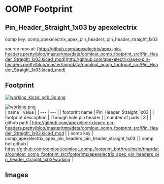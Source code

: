 # OOMP Footprint  
## Pin_Header_Straight_1x03  by apexelectrix  
  
oomp key: oomp_apexelectrix_apex_pin_headers_pin_header_straight_1x03  
  
source repo at: [http://github.com/apexelectrix/apex-pin-headers.pretty/blob/master/tmp/data/oomlout_oomp_footprint_src/Pin_Header_Straight_1x03.kicad_mod](http://github.com/apexelectrix/apex-pin-headers.pretty/blob/master/tmp/data/oomlout_oomp_footprint_src/Pin_Header_Straight_1x03.kicad_mod)  
## Footprint  
  
[![working_kicad_pcb_3d.png](working_kicad_pcb_3d_600.png)](working_kicad_pcb_3d.png)  
  
[![working.png](working_600.png)](working.png)  
| name | value | 
| --- | --- | 
| footprint name | Pin_Header_Straight_1x03 | 
| footprint description | Through hole pin header | 
| number of pads | 3 | 
| github path | http://github.com/apexelectrix/apex-pin-headers.pretty/blob/master/tmp/data/oomlout_oomp_footprint_src/Pin_Header_Straight_1x03.kicad_mod | 
| oomp key | oomp_apexelectrix_apex_pin_headers_pin_header_straight_1x03 | 
| oomp bot github | https://github.com/oomlout/oomlout_oomp_footprint_bot/tree/main/tmp/data/oomlout_oomp_footprint_src/footprints/apexelectrix_apex_pin_headers_pin_header_straight_1x03/working | 
## Images  
